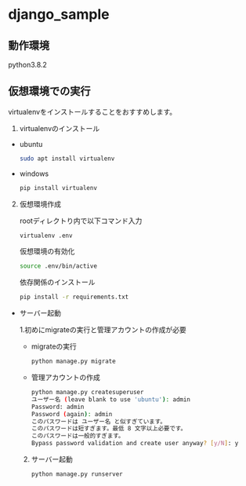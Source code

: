 # django_sample

## 動作環境

python3.8.2

## 仮想環境での実行

virtualenvをインストールすることをおすすめします。

1. virtualenvのインストール  

- ubuntu

    ```bash
    sudo apt install virtualenv
    ```

- windows

    ```bash
    pip install virtualenv
    ```

2. 仮想環境作成

    rootディレクトり内で以下コマンド入力

    ```bash
    virtualenv .env
    ```

    仮想環境の有効化

    ```bash
    source .env/bin/active
    ```

    依存関係のインストール

    ```bash
    pip install -r requirements.txt
    ```

- サーバー起動

    1.初めにmigrateの実行と管理アカウントの作成が必要

    - migrateの実行

        ```bash
        python manage.py migrate
        ```

    - 管理アカウントの作成

        ```bash
        python manage.py createsuperuser
        ユーザー名 (leave blank to use 'ubuntu'): admin
        Password: admin
        Password (again): admin
        このパスワードは ユーザー名 と似すぎています。
        このパスワードは短すぎます。最低 8 文字以上必要です。
        このパスワードは一般的すぎます。
        Bypass password validation and create user anyway? [y/N]: y
        ```

    2. サーバー起動

        ```bash
        python manage.py runserver
        ```

